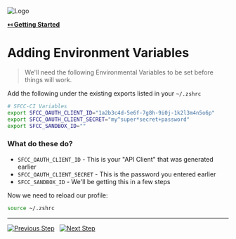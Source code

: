 ![Logo](https://avatars.githubusercontent.com/u/151680118?s=200&v=4 "Logo")

**[↤ Getting Started](../README.md)**

Adding Environment Variables
===

> We'll need the following Environmental Variables to be set before things will work.

Add the following under the existing exports listed in your `~/.zshrc`

```bash
# SFCC-CI Variables
export SFCC_OAUTH_CLIENT_ID="1a2b3c4d-5e6f-7g8h-9i0j-1k2l3m4n5o6p"
export SFCC_OAUTH_CLIENT_SECRET="my^super*secret+password"
export SFCC_SANDBOX_ID=""
```

### What do these do?

* `SFCC_OAUTH_CLIENT_ID` - This is your "API Client" that was generated earlier
* `SFCC_OAUTH_CLIENT_SECRET` - This is the password you entered earlier
* `SFCC_SANDBOX_ID` - We'll be getting this in a few steps

Now we need to reload our profile:

```bash
source ~/.zshrc
```

---

[![Previous Step](https://img.shields.io/badge/Previous-121212.svg?logo=github&style=for-the-badge)](./create-api-client.md) &nbsp; [![Next Step](https://img.shields.io/badge/Next_Step-1aa0db.svg?logo=github&style=for-the-badge)](./test-sfcc-ci.md)
